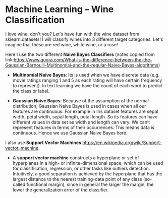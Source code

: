 # Machine Learning – Wine Classification

I love wine, don't you? Let's have fun with the wine dataset from sklearn.datasets! I will classify wines into 3 different target categories. Let's imagine that these are red wine, white wine, or a rose! 

Here I use the two different **Naive Bayes Classifiers** (notes copied from link:https://www.quora.com/What-is-the-difference-between-the-the-Gaussian-Bernoulli-Multinomial-and-the-regular-Naive-Bayes-algorithms)


* **Multinomial Naive Bayes**: Its is used when we have discrete data (e.g. movie ratings ranging 1 and 5 as each rating will have certain frequency to represent). In text learning we have the count of each word to predict the class or label.

* **Gaussian Naive Bayes**: Because of the assumption of the normal distribution, Gaussian Naive Bayes is used in cases when all our features are continuous. For example in Iris dataset features are sepal width, petal width, sepal length, petal length. So its features can have different values in data set as width and length can vary. We can’t represent features in terms of their occurrences. This means data is continuous. Hence we use Gaussian Naive Bayes here.


I also use **Support Vector Machines** https://en.wikipedia.org/wiki/Support-vector_machine: 


* A **support vector machine** constructs a hyperplane or set of hyperplanes in a high- or infinite-dimensional space, which can be used for classification, regression, or other tasks like outliers detection. Intuitively, a good separation is achieved by the hyperplane that has the largest distance to the nearest training-data point of any class (so-called functional margin), since in general the larger the margin, the lower the generalization error of the classifier.


